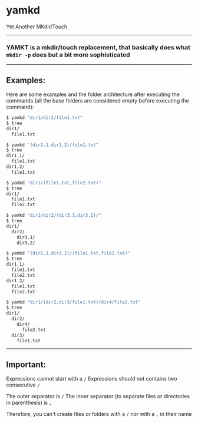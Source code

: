 # yamkd
Yet Another MKdir/Touch

---

### YAMKT is a mkdir/touch replacement, that basically does what `mkdir -p` does but a bit more sophisticated

---

## Examples:

Here are some examples and the folder architecture after executing the commands
(all the base folders are considered empty before executing the command):

```sh
$ yamkd "dir1/dir2/file1.txt"
$ tree
dir1/
  file1.txt
```

```sh
$ yamkd "(dir1.1,dir1.2)/file1.txt"
$ tree
dir1.1/
  file1.txt
dir1.2/
  file1.txt
```

```sh
$ yamkd "dir1/(file1.txt,file2.txt)"
$ tree
dir1/
  file1.txt
  file2.txt
```

```sh
$ yamkd "dir1/dir2/(dir3.1,dir3.2)/"
$ tree
dir1/
  dir2/
    dir3.1/
    dir3.2/
```

```sh
$ yamkd "(dir1.1,dir1.2)/(file1.txt,file2.txt)"
$ tree
dir1.1/
  file1.txt
  file2.txt
dir1.2/
  file1.txt
  file2.txt
```

```sh
$ yamkd "dir1/(dir2,dir3/file1.txt)/dir4/file2.txt"
$ tree
dir1/
  dir2/
    dir4/
      file2.txt
  dir3/
    file1.txt
```

---

## Important:
Expressions cannot start with a `/`
Expressions should not contains two consecutive `/`

The outer separator is `/`
The inner separator (to separate files or directories in parenthesis) is `,`

Therefore, you can't create files or folders with a `/` nor with a `,` in their name
